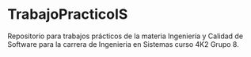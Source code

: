 # TrabajoPracticoIS
Repositorio para trabajos prácticos de la materia Ingeniería y Calidad de Software para la carrera de Ingenieria en Sistemas curso 4K2 Grupo 8.
